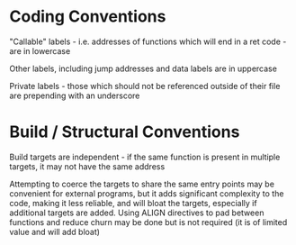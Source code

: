 # Coding Conventions

"Callable" labels - i.e. addresses of functions which will end in a ret code - are in lowercase

Other labels, including jump addresses and data labels are in uppercase

Private labels - those which should not be referenced outside of their file are prepending with an underscore

# Build / Structural Conventions

Build targets are independent - if the same function is present in multiple targets, it may not have the same address

Attempting to coerce the targets to share the same entry points may be convenient for external programs, but it adds significant complexity to the code, making it less reliable, and will bloat the targets, especially if additional targets are added. Using ALIGN directives to pad between functions and reduce churn may be done but is not required (it is of limited value and will add bloat)